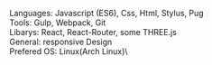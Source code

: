 Languages: Javascript (ES6), Css, Html, Stylus, Pug\
Tools: Gulp, Webpack, Git\
Libarys: React, React-Router, some THREE.js\
General: responsive Design\
Prefered OS: Linux(Arch Linux)\
